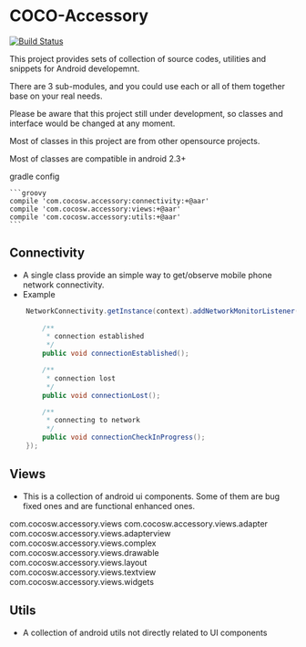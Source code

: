 COCO-Accessory
==============

[![Build Status](https://travis-ci.org/soarcn/COCO-Accessory.svg)](https://travis-ci.org/soarcn/COCO-Accessory)

This project provides sets of collection of source codes, utilities and snippets for Android developemnt.

There are 3 sub-modules, and you could use each or all of them together base on your real needs.  
 
Please be aware that this project still under development, so classes and interface would be changed at any moment.
 
Most of classes in this project are from other opensource projects. 

Most of classes are compatible in android 2.3+

gradle config

    ```groovy
    compile 'com.cocosw.accessory:connectivity:+@aar' 
    compile 'com.cocosw.accessory:views:+@aar' 
    compile 'com.cocosw.accessory:utils:+@aar' 
    ```
 
Connectivity
--------------

- A single class provide an simple way to get/observe mobile phone network connectivity.
- Example
```java    
    NetworkConnectivity.getInstance(context).addNetworkMonitorListener(new NetworkMonitorListener() {
    
        /**
         * connection established
         */
        public void connectionEstablished();

        /**
         * connection lost
         */
        public void connectionLost();

        /**
         * connecting to network
         */
        public void connectionCheckInProgress();
    });
```

Views
--------------

- This is a collection of android ui components. Some of them are bug fixed ones and are functional enhanced ones.

com.cocosw.accessory.views
com.cocosw.accessory.views.adapter	 
com.cocosw.accessory.views.adapterview	 
com.cocosw.accessory.views.complex	 
com.cocosw.accessory.views.drawable	 
com.cocosw.accessory.views.layout	 
com.cocosw.accessory.views.textview	 
com.cocosw.accessory.views.widgets


Utils
---------------

- A collection of android utils not directly related to UI components


